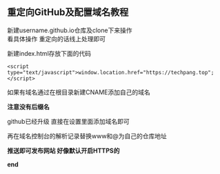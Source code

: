 
## 重定向GitHub及配置域名教程
新建username.github.io仓库及clone下来操作  
看具体操作 重定向的话线上处理即可





























新建index.html存放下面的代码

`<script type="text/javascript">window.location.href="https://techpang.top";</script>`

如果有域名通过在根目录新建CNAME添加自己的域名

**注意没有后缀名**

github已经升级 直接在设置里面添加域名即可

再在域名控制台的解析记录替换www和@为自己的仓库地址

**推送即可发布网站 好像默认开启HTTPS的**



**end**
